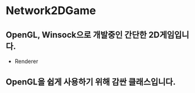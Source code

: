 # Network2DGame
## OpenGL, Winsock으로 개발중인 간단한 2D게임입니다.

- Renderer
## OpenGL을 쉽게 사용하기 위해 감싼 클래스입니다.

